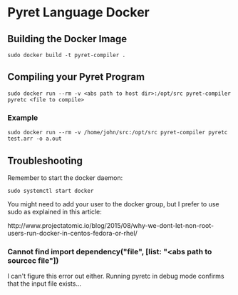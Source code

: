 # Pyret Language Docker

## Building the Docker Image
```
sudo docker build -t pyret-compiler .
```

## Compiling your Pyret Program
```
sudo docker run --rm -v <abs path to host dir>:/opt/src pyret-compiler pyretc <file to compile>
```
### Example
```
sudo docker run --rm -v /home/john/src:/opt/src pyret-compiler pyretc test.arr -o a.out
```
## Troubleshooting
Remember to start the docker daemon:
```
sudo systemctl start docker
```

You might need to add your user to the docker group,
but I prefer to use sudo as explained in this article:
<link>http://www.projectatomic.io/blog/2015/08/why-we-dont-let-non-root-users-run-docker-in-centos-fedora-or-rhel/</link>

### Cannot find import dependency("file", [list: "<abs path to sourcec file"])
I can't figure this error out either.
Running pyretc in debug mode confirms that the input file exists...
